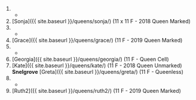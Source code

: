 1. -
1. [Sonja]({{ site.baseurl }}/queens/sonja/) (11 x 11 F - 2018 Queen Marked)
1. -
1. [Grace]({{ site.baseurl }}/queens/grace/) (11 F - 2019 Queen Marked)
1. -
1. [Georgia]({{ site.baseurl }}/queens/georgia/) (11 F - Queen Cell)
1. [Kate]({{ site.baseurl }}/queens/kate/) (11 F - 2018 Queen Unmarked) **Snelgrove** [Greta]({{ site.baseurl }}/queens/greta/) (11 F - Queenless)
1. -
1. [Ruth2]({{ site.baseurl }}/queens/ruth2/) (11 F - 2019 Queen Marked)
